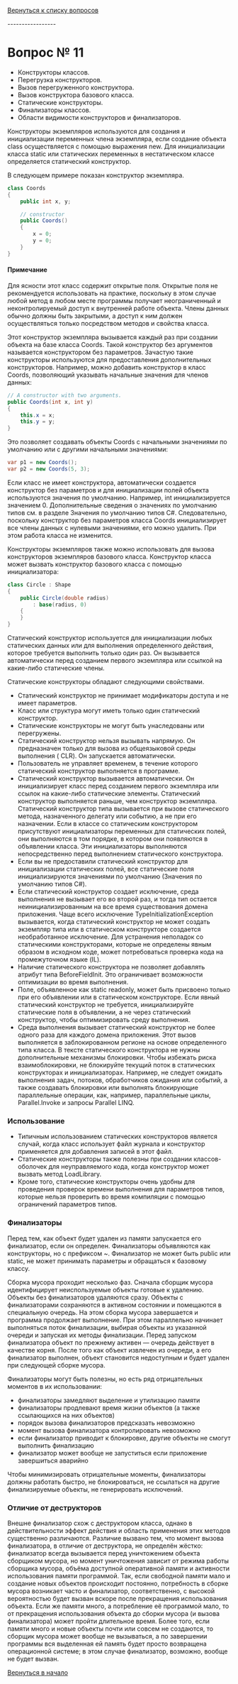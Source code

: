 [Вернуться к списку вопросов](../questions.md)

<div id="begin"></div>
-----------------

# Вопрос № 11

* Конструкторы классов.
* Перегрузка конструкторов.
* Вызов перегруженного конструктора.
* Вызов конструктора базового класса.
* Статические конструкторы.
* Финализаторы классов.
* Области видимости конструкторов и финализаторов.

Конструкторы экземпляров используются для создания и инициализации переменных члена экземпляра, если создание объекта
class осуществляется с помощью выражения new. Для инициализации класса static или статических переменных в нестатическом
классе определяется статический конструктор.

В следующем примере показан конструктор экземпляра.

```cs
class Coords
{
    public int x, y;

    // constructor
    public Coords()
    {
        x = 0;
        y = 0;
    }
}
```

#### Примечание

Для ясности этот класс содержит открытые поля. Открытые поля не рекомендуется использовать на практике, поскольку в этом
случае любой метод в любом месте программы получает неограниченный и неконтролируемый доступ к внутренней работе
объекта. Члены данных обычно должны быть закрытыми, а доступ к ним должен осуществляться только посредством методов и
свойства класса.

Этот конструктор экземпляра вызывается каждый раз при создании объекта на базе класса Coords. Такой конструктор без
аргументов называется конструктором без параметров. Зачастую такие конструкторы используются для предоставления
дополнительных конструкторов. Например, можно добавить конструктор в класс Coords, позволяющий указывать начальные
значения для членов данных:

```cs
// A constructor with two arguments.
public Coords(int x, int y)
{
    this.x = x;
    this.y = y;
}
```

Это позволяет создавать объекты Coords с начальными значениями по умолчанию или с другими начальными значениями:

```cs
var p1 = new Coords();
var p2 = new Coords(5, 3);
```

Если класс не имеет конструктора, автоматически создается конструктор без параметров и для инициализации полей объекта
используются значения по умолчанию. Например, int инициализируется значением 0. Дополнительные сведения о значениях по
умолчанию типов см. в разделе Значения по умолчанию типов C#. Следовательно, поскольку конструктор без параметров класса
Coords инициализирует все члены данных с нулевыми значениями, его можно удалить. При этом работа класса не изменится.

Конструкторы экземпляров также можно использовать для вызова конструкторов экземпляров базового класса. Конструктор
класса может вызвать конструктор базового класса с помощью инициализатора:

```cs
class Circle : Shape
{
    public Circle(double radius)
        : base(radius, 0)
    {
    }
}
```

Статический конструктор используется для инициализации любых статических данных или для выполнения определенного
действия, которое требуется выполнить только один раз. Он вызывается автоматически перед созданием первого экземпляра
или ссылкой на какие-либо статические члены.

Статические конструкторы обладают следующими свойствами.

* Статический конструктор не принимает модификаторы доступа и не имеет параметров.
* Класс или структура могут иметь только один статический конструктор.
* Статические конструкторы не могут быть унаследованы или перегружены.
* Статический конструктор нельзя вызывать напрямую. Он предназначен только для вызова из общеязыковой среды выполнения (
  CLR). Он запускается автоматически.
* Пользователь не управляет временем, в течение которого статический конструктор выполняется в программе.
* Статический конструктор вызывается автоматически. Он инициализирует класс перед созданием первого экземпляра или
  ссылок на какие-либо статические элементы. Статический конструктор выполняется раньше, чем конструктор экземпляра.
  Статический конструктор типа вызывается при вызове статического метода, назначенного делегату или событию, а не при
  его назначении. Если в классе со статическим конструктором присутствуют инициализаторы переменных для статических
  полей, они выполняются в том порядке, в котором они появляются в объявлении класса. Эти инициализаторы выполняются
  непосредственно перед выполнением статического конструктора.
* Если вы не предоставили статический конструктор для инициализации статических полей, все статические поля
  инициализируются значениями по умолчанию (Значения по умолчанию типов C#).
* Если статический конструктор создает исключение, среда выполнения не вызывает его во второй раз, и тогда тип остается
  неинициализированным на все время существования домена приложения. Чаще всего исключение TypeInitializationException
  вызывается, когда статический конструктор не может создать экземпляр типа или в статическом конструкторе создается
  необработанное исключение. Для устранения неполадок со статическими конструкторами, которые не определены явным
  образом в исходном коде, может потребоваться проверка кода на промежуточном языке (IL).
* Наличие статического конструктора не позволяет добавлять атрибут типа BeforeFieldInit. Это ограничивает возможности
  оптимизации во время выполнения.
* Поле, объявленное как static readonly, может быть присвоено только при его объявлении или в статическом конструкторе.
  Если явный статический конструктор не требуется, инициализируйте статические поля в объявлении, а не через статический
  конструктор, чтобы оптимизировать среду выполнения.
* Среда выполнения вызывает статический конструктор не более одного раза для каждого домена приложения. Этот вызов
  выполняется в заблокированном регионе на основе определенного типа класса. В тексте статического конструктора не нужны
  дополнительные механизмы блокировки. Чтобы избежать риска взаимоблокировки, не блокируйте текущий поток в статических
  конструкторах и инициализаторах. Например, не следует ожидать выполнения задач, потоков, обработчиков ожидания или
  событий, а также создавать блокировки или выполнять блокирующие параллельные операции, как, например, параллельные
  циклы, Parallel.Invoke и запросы Parallel LINQ.

### Использование

* Типичным использованием статических конструкторов является случай, когда класс использует файл журнала и конструктор
  применяется для добавления записей в этот файл.
* Статические конструкторы также полезны при создании классов-оболочек для неуправляемого кода, когда конструктор может
  вызвать метод LoadLibrary.
* Кроме того, статические конструкторы очень удобны для проведения проверок времени выполнения для параметров типов,
  которые нельзя проверить во время компиляции с помощью ограничений параметров типов.

### Финализаторы

Перед тем, как объект будет удален из памяти запускается его финализатор, если он определен. Финализаторы объявляются
как конструкторы, но с префиксом ~. Финализатор не может быть public или static, не может принимать параметры и
обращаться к базовому классу.

Сборка мусора проходит несколько фаз. Сначала сборщик мусора идентифицирует неиспользуемые объекты готовые к удалению.
Объекты без финализаторов удаляются сразу. Объекты с финализаторами сохраняются в активном состоянии и помещаются в
специальную очередь. На этом сборка мусора завершается и программа продолжает выполнение. При этом параллельно начинает
выполняться поток финализации, выбирая объекты из указанной очереди и запуская их методы финализации. Перед запуском
финализатора объект по прежнему активен — очередь действует в качестве корня. После того как объект извлечен из очереди,
а его финализатор выполнен, объект становится недоступным и будет удален при следующей сборке мусора.

Финализаторы могут быть полезны, но есть ряд отрицательных моментов в их использовании:

* финализаторы замедляют выделение и утилизацию памяти
* финализаторы продлевают время жизни объектов (а также ссылающихся на них объектов)
* порядок вызова финализаторов предсказать невозможно
* момент вызова финализатора контролировать невозможно
* если финализатор приводит к блокировке, другие объекты не смогут выполнить финализацию
* финализатор может вообще не запуститься если приложение завершиться аварийно

Чтобы минимизировать отрицательные моменты, финализаторы должны работать быстро, не блокироваться, не ссылаться на
другие финализируемые объекты, не генерировать исключений.

### Отличие от деструкторов

Внешне финализатор схож с деструктором класса, однако в действительности эффект действия и область применения этих
методов существенно различаются. Различие вызвано тем, что момент вызова финализатора, в отличие от деструктора, не
определён жёстко: финализатор всегда вызывается перед уничтожением объекта сборщиком мусора, но момент уничтожения
зависит от режима работы сборщика мусора, объёма доступной оперативной памяти и активности использования памяти
программой. Так, если свободной памяти мало и создание новых объектов происходит постоянно, потребность в сборке мусора
возникает часто и финализатор, соответственно, с высокой вероятностью будет вызван вскоре после прекращения
использования объекта. Если же памяти много, а потребление её программой мало, то от прекращения использования объекта
до сборки мусора (и вызова финализатора) может пройти длительное время. Более того, если памяти много и новые объекты
почти или совсем не создаются, то сборщик мусора может вообще не вызываться, а по завершении программы вся выделенная ей
память будет просто возвращена операционной системе; в этом случае финализатор, возможно, вообще не будет вызван.

[Вернуться в начало](#begin)
